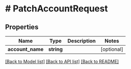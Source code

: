 # # PatchAccountRequest

## Properties

Name | Type | Description | Notes
------------ | ------------- | ------------- | -------------
**account_name** | **string** |  | [optional]

[[Back to Model list]](../../README.md#models) [[Back to API list]](../../README.md#endpoints) [[Back to README]](../../README.md)
